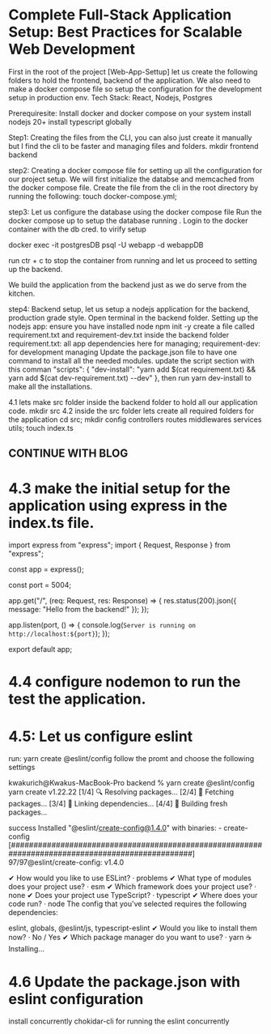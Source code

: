 # Complete Full-Stack Application Setup: Best Practices for Scalable Web Development

First in the root of the project [Web-App-Settup] let us create the following folders to hold the frontend, backend of the application. We also need to make a docker compose file so setup the configuration for the development setup in production env. Tech Stack: React, Nodejs, Postgres

Prerequiresite:
Install docker and docker compose on your system
install nodejs 20+
install typescript globally

Step1: Creating the files from the CLI, you can also just create it manually but I find the cli to be faster and managing files and folders.
mkdir frontend backend

step2: Creating a docker compose file for setting up all the configuration for our project setup. We will first initialize the databse and memcached from the docker compose file. Create the file from the cli in the root directory by running the following:
touch docker-compose.yml;

step3: Let us configure the database using the docker compose file
Run the docker compose up to setup the database running .
Login to the docker container with the db cred. to virify setup

docker exec -it postgresDB psql -U webapp -d webappDB

run ctr + c to stop the container from running and let us proceed to setting up the backend.

We build the application from the backend just as we do serve from the kitchen.

step4: Backend setup, let us setup a nodejs application for the backend, production grade style.
Open terminal in the backend folder.
Setting up the nodejs app:
ensure you have installed node
npm init -y
create a file called requirement.txt and requirement-dev.txt inside the backend folder
requirement.txt: all app dependencies here for managing; requirement-dev: for development managing
Update the package.json file to have one command to install all the needed modules.
update the script section with this comman
"scripts": {
"dev-install": "yarn add $(cat requirement.txt) && yarn add $(cat dev-requirement.txt) --dev"
},
then run yarn dev-install to make all the installations.

4.1 lets make src folder inside the backend folder to hold all our application code.
mkdir src
4.2 inside the src folder lets create all required folders for the application
cd src; mkdir config controllers routes middlewares services utils; touch index.ts

## CONTINUE WITH BLOG

# 4.3 make the initial setup for the application using express in the index.ts file.

import express from "express";
import { Request, Response } from "express";

const app = express();

const port = 5004;

app.get("/", (req: Request, res: Response) => {
res.status(200).json({ message: "Hello from the backend!" });
});

app.listen(port, () => {
console.log(`Server is running on http://localhost:${port}`);
});

export default app;

# 4.4 configure nodemon to run the test the application.

# 4.5: Let us configure eslint

run: yarn create @eslint/config
follow the promt and choose the following settings

kwakurich@Kwakus-MacBook-Pro backend % yarn create @eslint/config
yarn create v1.22.22
[1/4] 🔍 Resolving packages...
[2/4] 🚚 Fetching packages...
[3/4] 🔗 Linking dependencies...
[4/4] 🔨 Building fresh packages...

success Installed "@eslint/create-config@1.4.0" with binaries: - create-config
[#################################################################################################] 97/97@eslint/create-config: v1.4.0

✔ How would you like to use ESLint? · problems
✔ What type of modules does your project use? · esm
✔ Which framework does your project use? · none
✔ Does your project use TypeScript? · typescript
✔ Where does your code run? · node
The config that you've selected requires the following dependencies:

eslint, globals, @eslint/js, typescript-eslint
✔ Would you like to install them now? · No / Yes
✔ Which package manager do you want to use? · yarn
☕️Installing...

# 4.6 Update the package.json with eslint configuration

install concurrently chokidar-cli for running the eslint concurrently
